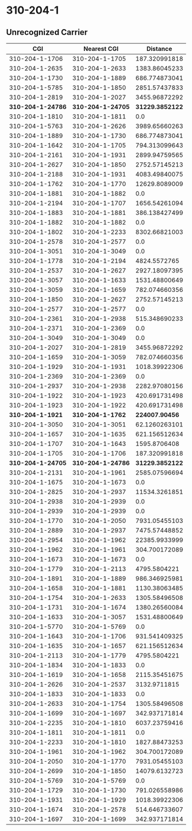 # 310-204-1
## Unrecognized Carrier


| CGI | Nearest CGI | Distance |
|-----|-------------|----------|
| 310-204-1-1706 | 310-204-1-1705 | 187.320991818 |
| 310-204-1-2635 | 310-204-1-2633 | 1383.86045233 |
| 310-204-1-1730 | 310-204-1-1889 | 686.774873041 |
| 310-204-1-5785 | 310-204-1-1850 | 2851.57437833 |
| 310-204-1-2819 | 310-204-1-2027 | 3455.96872292 |
| **310-204-1-24786** | **310-204-1-24705** | **31229.3852122** |
| 310-204-1-1810 | 310-204-1-1811 | 0.0 |
| 310-204-1-5763 | 310-204-1-2626 | 3989.65660263 |
| 310-204-1-1889 | 310-204-1-1730 | 686.774873041 |
| 310-204-1-1642 | 310-204-1-1705 | 794.313099643 |
| 310-204-1-2161 | 310-204-1-1931 | 2899.94759565 |
| 310-204-1-2627 | 310-204-1-1850 | 2752.57145213 |
| 310-204-1-2188 | 310-204-1-1931 | 4083.49840075 |
| 310-204-1-1762 | 310-204-1-1770 | 12629.8089009 |
| 310-204-1-1881 | 310-204-1-1882 | 0.0 |
| 310-204-1-2194 | 310-204-1-1707 | 1656.54261094 |
| 310-204-1-1883 | 310-204-1-1881 | 386.138427499 |
| 310-204-1-1882 | 310-204-1-1882 | 0.0 |
| 310-204-1-1802 | 310-204-1-2233 | 8302.66821003 |
| 310-204-1-2578 | 310-204-1-2577 | 0.0 |
| 310-204-1-3051 | 310-204-1-3049 | 0.0 |
| 310-204-1-1778 | 310-204-1-2194 | 4824.5572765 |
| 310-204-1-2537 | 310-204-1-2627 | 2927.18097395 |
| 310-204-1-3057 | 310-204-1-1633 | 1531.48800649 |
| 310-204-1-3059 | 310-204-1-1659 | 782.074660356 |
| 310-204-1-1850 | 310-204-1-2627 | 2752.57145213 |
| 310-204-1-2577 | 310-204-1-2577 | 0.0 |
| 310-204-1-2361 | 310-204-1-2938 | 515.348690233 |
| 310-204-1-2371 | 310-204-1-2369 | 0.0 |
| 310-204-1-3049 | 310-204-1-3049 | 0.0 |
| 310-204-1-2027 | 310-204-1-2819 | 3455.96872292 |
| 310-204-1-1659 | 310-204-1-3059 | 782.074660356 |
| 310-204-1-1929 | 310-204-1-1931 | 1018.39922306 |
| 310-204-1-2369 | 310-204-1-2369 | 0.0 |
| 310-204-1-2937 | 310-204-1-2938 | 2282.97080156 |
| 310-204-1-1922 | 310-204-1-1923 | 420.691731498 |
| 310-204-1-1923 | 310-204-1-1922 | 420.691731498 |
| **310-204-1-1921** | **310-204-1-1762** | **224007.90456** |
| 310-204-1-3050 | 310-204-1-3051 | 62.1260263101 |
| 310-204-1-1657 | 310-204-1-1635 | 621.156512634 |
| 310-204-1-1707 | 310-204-1-1643 | 1595.8706408 |
| 310-204-1-1705 | 310-204-1-1706 | 187.320991818 |
| **310-204-1-24705** | **310-204-1-24786** | **31229.3852122** |
| 310-204-1-2131 | 310-204-1-1961 | 2585.07596694 |
| 310-204-1-1675 | 310-204-1-1673 | 0.0 |
| 310-204-1-2825 | 310-204-1-2937 | 11534.3261851 |
| 310-204-1-2938 | 310-204-1-2939 | 0.0 |
| 310-204-1-2939 | 310-204-1-2939 | 0.0 |
| 310-204-1-1770 | 310-204-1-2050 | 7931.05455103 |
| 310-204-1-2889 | 310-204-1-2937 | 7475.57448852 |
| 310-204-1-2954 | 310-204-1-1962 | 22385.9933999 |
| 310-204-1-1962 | 310-204-1-1961 | 304.700172089 |
| 310-204-1-1673 | 310-204-1-1673 | 0.0 |
| 310-204-1-1779 | 310-204-1-2113 | 4795.5804221 |
| 310-204-1-1891 | 310-204-1-1889 | 986.346925981 |
| 310-204-1-1658 | 310-204-1-1881 | 1130.38063485 |
| 310-204-1-1754 | 310-204-1-2633 | 1305.58496508 |
| 310-204-1-1731 | 310-204-1-1674 | 1380.26560084 |
| 310-204-1-1633 | 310-204-1-3057 | 1531.48800649 |
| 310-204-1-5770 | 310-204-1-5769 | 0.0 |
| 310-204-1-1643 | 310-204-1-1706 | 931.541409325 |
| 310-204-1-1635 | 310-204-1-1657 | 621.156512634 |
| 310-204-1-2113 | 310-204-1-1779 | 4795.5804221 |
| 310-204-1-1834 | 310-204-1-1833 | 0.0 |
| 310-204-1-1619 | 310-204-1-1658 | 2115.35451675 |
| 310-204-1-2626 | 310-204-1-2537 | 3132.9711815 |
| 310-204-1-1833 | 310-204-1-1833 | 0.0 |
| 310-204-1-2633 | 310-204-1-1754 | 1305.58496508 |
| 310-204-1-1699 | 310-204-1-1697 | 342.937171814 |
| 310-204-1-2235 | 310-204-1-1810 | 6037.23759416 |
| 310-204-1-1811 | 310-204-1-1811 | 0.0 |
| 310-204-1-2233 | 310-204-1-1810 | 1827.88473253 |
| 310-204-1-1961 | 310-204-1-1962 | 304.700172089 |
| 310-204-1-2050 | 310-204-1-1770 | 7931.05455103 |
| 310-204-1-2699 | 310-204-1-1850 | 14079.6132723 |
| 310-204-1-5769 | 310-204-1-5769 | 0.0 |
| 310-204-1-1729 | 310-204-1-1730 | 791.026558986 |
| 310-204-1-1931 | 310-204-1-1929 | 1018.39922306 |
| 310-204-1-1674 | 310-204-1-2578 | 514.646733607 |
| 310-204-1-1697 | 310-204-1-1699 | 342.937171814 |
